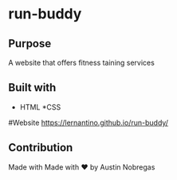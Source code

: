 # run-buddy

## Purpose
A website that offers fitness taining services

## Built with 
* HTML
*CSS

#Website
https://lernantino.github.io/run-buddy/

## Contribution
Made with Made with ❤️ by Austin Nobregas

